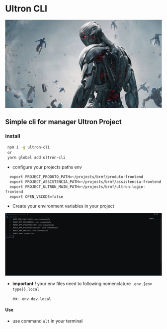 # Ultron CLI

![alt](./assets/ultron.jpeg)

## Simple cli for manager Ultron Project

### install

```bash
 npm i -g ultron-cli
 or
 yarn global add ultron-cli
```

- configure your projects paths env

```console
  export PROJECT_PRODUTO_PATH=~/projects/brmf/produto-frontend
  export PROJECT_ASSISTENCIA_PATH=~/projects/brmf/assistencia-frontend
  export PROJECT_ULTRON_MAIN_PATH=~/projects/brmf/ultron-login-frontend
  export OPEN_VSCODE=false
```

- Create your environment variables in your project

![envs](./assets/envs.png)

- **important !**
  your env files need to following nomenclature `.env.{env type}}.local`

  ex: `.env.dev.local`

#### Use

- use command `ult` in your terminal
